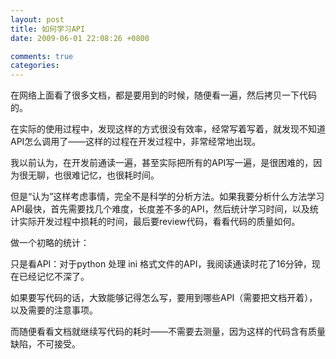 ```yaml
---
layout: post
title: 如何学习API
date: 2009-06-01 22:08:26 +0800

comments: true
categories: 
---
```

在网络上面看了很多文档，都是要用到的时候，随便看一遍，然后拷贝一下代码的。

在实际的使用过程中，发现这样的方式很没有效率，经常写着写着，就发现不知道API怎么调用了——这样的过程在开发过程中，非常经常地出现。

我以前认为，在开发前通读一遍，甚至实际把所有的API写一遍，是很困难的，因为很无聊，也很难记忆，也很耗时间。

但是“认为”这样考虑事情，完全不是科学的分析方法。如果我要分析什么方法学习API最快，首先需要找几个难度，长度差不多的API，然后统计学习时间，以及统计实际开发过程中损耗的时间，最后要review代码，看看代码的质量如何。

做一个初略的统计：

只是看API：对于python 处理 ini
格式文件的API，我阅读通读时花了16分钟，现在已经记忆不深了。

如果要写代码的话，大致能够记得怎么写，要用到哪些API（需要把文档开着），以及需要的注意事项。

而随便看看文档就继续写代码的耗时——不需要去测量，因为这样的代码含有质量缺陷，不可接受。
